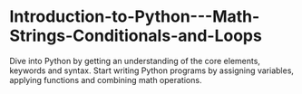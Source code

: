 # Introduction-to-Python---Math-Strings-Conditionals-and-Loops
Dive into Python by getting an understanding of the core elements, keywords and syntax. Start writing Python programs by assigning variables, applying functions and combining math operations.
